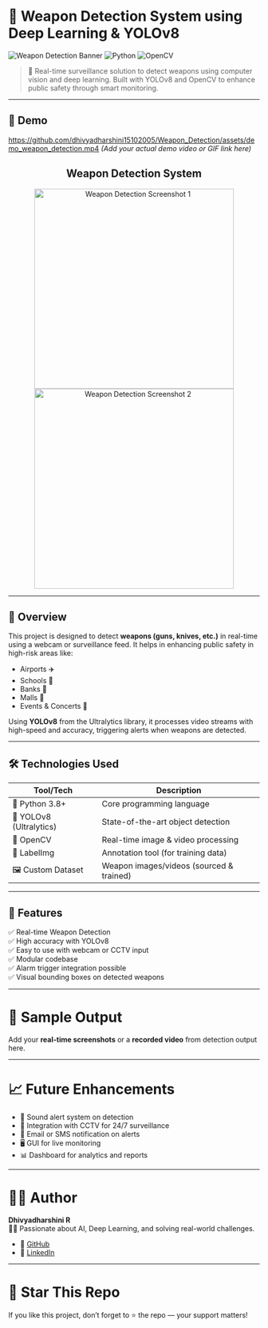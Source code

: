 # 🔫 Weapon Detection System using Deep Learning & YOLOv8

![Weapon Detection Banner](https://img.shields.io/badge/Weapon%20Detection-YOLOv8-brightgreen?style=for-the-badge&logo=github)
![Python](https://img.shields.io/badge/Python-3.8-blue?style=for-the-badge&logo=python)
![OpenCV](https://img.shields.io/badge/OpenCV-Real%20Time%20Detection-red?style=for-the-badge&logo=opencv)

> 🚨 Real-time surveillance solution to detect weapons using computer vision and deep learning. Built with YOLOv8 and OpenCV to enhance public safety through smart monitoring.

---

## 📸 Demo

https://github.com/dhivyadharshini15102005/Weapon_Detection/assets/demo_weapon_detection.mp4 *(Add your actual demo video or GIF link here)*

<h2 align="center">Weapon Detection System</h2>

<p align="center">
  <img src="https://drive.google.com/uc?export=view&id=1IoIpcP7pTU2PilfhxFPM9ZSCZlkz7YE4" alt="Weapon Detection Screenshot 1" width="400"/>
  <img src="https://drive.google.com/uc?export=view&id=1FYZiEd-TZNK3_S1GRUSm5lsqCRtWhTy0" alt="Weapon Detection Screenshot 2" width="400"/>
</p>


---

## 🧠 Overview

This project is designed to detect **weapons (guns, knives, etc.)** in real-time using a webcam or surveillance feed. It helps in enhancing public safety in high-risk areas like:

- Airports ✈️  
- Schools 🏫  
- Banks 🏦  
- Malls 🏬  
- Events & Concerts 🎤

Using **YOLOv8** from the Ultralytics library, it processes video streams with high-speed and accuracy, triggering alerts when weapons are detected.

---

## 🛠️ Technologies Used

| Tool/Tech         | Description                            |
|-------------------|----------------------------------------|
| 🐍 Python 3.8+     | Core programming language              |
| 🧠 YOLOv8 (Ultralytics) | State-of-the-art object detection |
| 🎥 OpenCV          | Real-time image & video processing     |
| 📁 LabelImg        | Annotation tool (for training data)    |
| 🖼️ Custom Dataset | Weapon images/videos (sourced & trained) |

---

## 🚀 Features

✅ Real-time Weapon Detection  
✅ High accuracy with YOLOv8  
✅ Easy to use with webcam or CCTV input  
✅ Modular codebase  
✅ Alarm trigger integration possible  
✅ Visual bounding boxes on detected weapons

---
# 🧪 Sample Output

Add your **real-time screenshots** or a **recorded video** from detection output here.

---

# 📈 Future Enhancements

- 🔔 Sound alert system on detection  
- 🧠 Integration with CCTV for 24/7 surveillance  
- 📩 Email or SMS notification on alerts  
- 🖥️ GUI for live monitoring  
- 📊 Dashboard for analytics and reports  

---

# 🙋‍♀️ Author

**Dhivyadharshini R**  
🧑‍💻 Passionate about AI, Deep Learning, and solving real-world challenges.

- 🔗 [GitHub](https://github.com/dhivyadharshini15102005)  
- 🔗 [LinkedIn](https://www.linkedin.com/in/dhivyadharshini8)  

---

# 🌟 Star This Repo

If you like this project, don’t forget to ⭐ the repo — your support matters!



